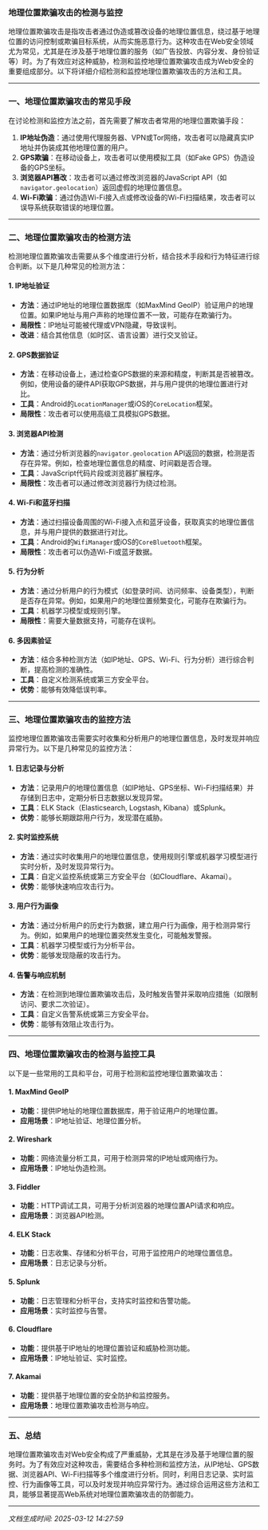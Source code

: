 ### 地理位置欺骗攻击的检测与监控

地理位置欺骗攻击是指攻击者通过伪造或篡改设备的地理位置信息，绕过基于地理位置的访问控制或欺骗目标系统，从而实施恶意行为。这种攻击在Web安全领域尤为常见，尤其是在涉及基于地理位置的服务（如广告投放、内容分发、身份验证等）时。为了有效应对这种威胁，检测和监控地理位置欺骗攻击成为Web安全的重要组成部分。以下将详细介绍检测和监控地理位置欺骗攻击的方法和工具。

---

### 一、地理位置欺骗攻击的常见手段

在讨论检测和监控方法之前，首先需要了解攻击者常用的地理位置欺骗手段：

1. **IP地址伪造**：通过使用代理服务器、VPN或Tor网络，攻击者可以隐藏真实IP地址并伪装成其他地理位置的用户。
2. **GPS欺骗**：在移动设备上，攻击者可以使用模拟工具（如Fake GPS）伪造设备的GPS坐标。
3. **浏览器API篡改**：攻击者可以通过修改浏览器的JavaScript API（如`navigator.geolocation`）返回虚假的地理位置信息。
4. **Wi-Fi欺骗**：通过伪造Wi-Fi接入点或修改设备的Wi-Fi扫描结果，攻击者可以误导系统获取错误的地理位置。

---

### 二、地理位置欺骗攻击的检测方法

检测地理位置欺骗攻击需要从多个维度进行分析，结合技术手段和行为特征进行综合判断。以下是几种常见的检测方法：

#### 1. **IP地址验证**
   - **方法**：通过IP地址的地理位置数据库（如MaxMind GeoIP）验证用户的地理位置。如果IP地址与用户声称的地理位置不一致，可能存在欺骗行为。
   - **局限性**：IP地址可能被代理或VPN隐藏，导致误判。
   - **改进**：结合其他信息（如时区、语言设置）进行交叉验证。

#### 2. **GPS数据验证**
   - **方法**：在移动设备上，通过检查GPS数据的来源和精度，判断其是否被篡改。例如，使用设备的硬件API获取GPS数据，并与用户提供的地理位置进行对比。
   - **工具**：Android的`LocationManager`或iOS的`CoreLocation`框架。
   - **局限性**：攻击者可以使用高级工具模拟GPS数据。

#### 3. **浏览器API检测**
   - **方法**：通过分析浏览器的`navigator.geolocation` API返回的数据，检测是否存在异常。例如，检查地理位置信息的精度、时间戳是否合理。
   - **工具**：JavaScript代码片段或浏览器扩展程序。
   - **局限性**：攻击者可以通过修改浏览器行为绕过检测。

#### 4. **Wi-Fi和蓝牙扫描**
   - **方法**：通过扫描设备周围的Wi-Fi接入点和蓝牙设备，获取真实的地理位置信息，并与用户提供的数据进行对比。
   - **工具**：Android的`WifiManager`或iOS的`CoreBluetooth`框架。
   - **局限性**：攻击者可以伪造Wi-Fi或蓝牙数据。

#### 5. **行为分析**
   - **方法**：通过分析用户的行为模式（如登录时间、访问频率、设备类型），判断是否存在异常。例如，如果用户的地理位置频繁变化，可能存在欺骗行为。
   - **工具**：机器学习模型或规则引擎。
   - **局限性**：需要大量数据支持，可能存在误判。

#### 6. **多因素验证**
   - **方法**：结合多种检测方法（如IP地址、GPS、Wi-Fi、行为分析）进行综合判断，提高检测的准确性。
   - **工具**：自定义检测系统或第三方安全平台。
   - **优势**：能够有效降低误判率。

---

### 三、地理位置欺骗攻击的监控方法

监控地理位置欺骗攻击需要实时收集和分析用户的地理位置信息，及时发现并响应异常行为。以下是几种常见的监控方法：

#### 1. **日志记录与分析**
   - **方法**：记录用户的地理位置信息（如IP地址、GPS坐标、Wi-Fi扫描结果）并存储到日志中，定期分析日志数据以发现异常。
   - **工具**：ELK Stack（Elasticsearch, Logstash, Kibana）或Splunk。
   - **优势**：能够长期跟踪用户行为，发现潜在威胁。

#### 2. **实时监控系统**
   - **方法**：通过实时收集用户的地理位置信息，使用规则引擎或机器学习模型进行实时分析，及时发现异常行为。
   - **工具**：自定义监控系统或第三方安全平台（如Cloudflare、Akamai）。
   - **优势**：能够快速响应攻击行为。

#### 3. **用户行为画像**
   - **方法**：通过分析用户的历史行为数据，建立用户行为画像，用于检测异常行为。例如，如果用户的地理位置突然发生变化，可能触发警报。
   - **工具**：机器学习模型或行为分析平台。
   - **优势**：能够发现隐蔽的攻击行为。

#### 4. **告警与响应机制**
   - **方法**：在检测到地理位置欺骗攻击后，及时触发告警并采取响应措施（如限制访问、要求二次验证）。
   - **工具**：自定义告警系统或第三方安全平台。
   - **优势**：能够有效阻止攻击行为。

---

### 四、地理位置欺骗攻击的检测与监控工具

以下是一些常用的工具和平台，可用于检测和监控地理位置欺骗攻击：

#### 1. **MaxMind GeoIP**
   - **功能**：提供IP地址的地理位置数据库，用于验证用户的地理位置。
   - **应用场景**：IP地址验证、地理位置分析。

#### 2. **Wireshark**
   - **功能**：网络流量分析工具，可用于检测异常的IP地址或网络行为。
   - **应用场景**：IP地址伪造检测。

#### 3. **Fiddler**
   - **功能**：HTTP调试工具，可用于分析浏览器的地理位置API请求和响应。
   - **应用场景**：浏览器API检测。

#### 4. **ELK Stack**
   - **功能**：日志收集、存储和分析平台，可用于监控用户的地理位置信息。
   - **应用场景**：日志记录与分析。

#### 5. **Splunk**
   - **功能**：日志管理和分析平台，支持实时监控和告警功能。
   - **应用场景**：实时监控与告警。

#### 6. **Cloudflare**
   - **功能**：提供基于IP地址的地理位置验证和威胁检测功能。
   - **应用场景**：IP地址验证、实时监控。

#### 7. **Akamai**
   - **功能**：提供基于地理位置的安全防护和监控服务。
   - **应用场景**：地理位置欺骗攻击检测与响应。

---

### 五、总结

地理位置欺骗攻击对Web安全构成了严重威胁，尤其是在涉及基于地理位置的服务时。为了有效应对这种攻击，需要结合多种检测和监控方法，从IP地址、GPS数据、浏览器API、Wi-Fi扫描等多个维度进行分析。同时，利用日志记录、实时监控、行为画像等工具，可以及时发现并响应异常行为。通过综合运用这些方法和工具，能够显著提高Web系统对地理位置欺骗攻击的防御能力。

---

*文档生成时间: 2025-03-12 14:27:59*




















